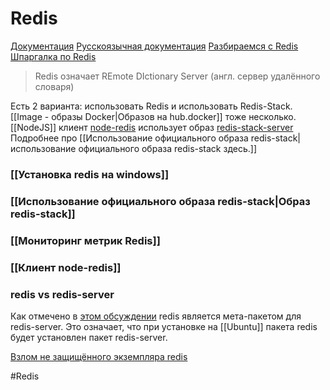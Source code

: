 # Redis

[Документация](https://redis.io/docs/about/)
[Русскоязычная документация](https://github.com/rudocs/redis/blob/main/docs/index.md)
[Разбираемся с Redis](https://habr.com/ru/companies/wunderfund/articles/685894/)
[Шпаргалка по Redis](https://habr.com/ru/articles/204354/)

> Redis означает REmote DIctionary Server (англ. сервер удалённого словаря)


Есть 2 варианта: использовать Redis и использовать Redis-Stack. [[Image - образы Docker|Образов на hub.docker]] тоже несколько. [[NodeJS]] клиент [node-redis](https://github.com/redis/node-redis) использует образ [redis-stack-server](https://hub.docker.com/r/redis/redis-stack-server/) Подробнее про [[Использование официального образа redis-stack|использование официального образа redis-stack здесь.]]

### [[Установка redis на windows]]
### [[Использование официального образа redis-stack|Образ redis-stack]]

### [[Мониторинг метрик Redis]]

### [[Клиент node-redis]]

### redis vs redis-server

Как отмечено в [этом обсуждении](https://askubuntu.com/questions/1128572/redis-and-redis-server-packages) redis является мета-пакетом для redis-server. Это означает, что при установке на [[Ubuntu]] пакета redis будет установлен пакет redis-server.

[Взлом не защищённого экземпляра redis](http://antirez.com/news/96)





#Redis